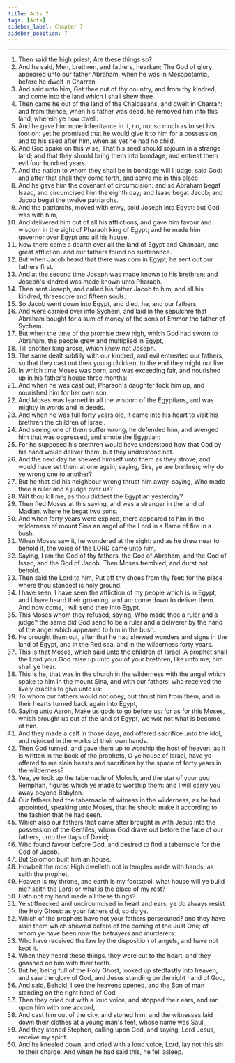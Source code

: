```yaml
---
title: Acts 7
tags: [Acts]
sidebar_label: Chapter 7
sidebar_position: 7
---
```


---
1. Then said the high priest, Are these things so?
2. And he said, Men, brethren, and fathers, hearken; The God of glory appeared unto our father Abraham, when he was in Mesopotamia, before he dwelt in Charran,
3. And said unto him, Get thee out of thy country, and from thy kindred, and come into the land which I shall shew thee.
4. Then came he out of the land of the Chaldaeans, and dwelt in Charran: and from thence, when his father was dead, he removed him into this land, wherein ye now dwell.
5. And he gave him none inheritance in it, no, not so much as to set his foot on: yet he promised that he would give it to him for a possession, and to his seed after him, when as yet he had no child.
6. And God spake on this wise, That his seed should sojourn in a strange land; and that they should bring them into bondage, and entreat them evil four hundred years.
7. And the nation to whom they shall be in bondage will I judge, said God: and after that shall they come forth, and serve me in this place.
8. And he gave him the covenant of circumcision: and so Abraham begat Isaac, and circumcised him the eighth day; and Isaac begat Jacob; and Jacob begat the twelve patriarchs.
9. And the patriarchs, moved with envy, sold Joseph into Egypt: but God was with him,
10. And delivered him out of all his afflictions, and gave him favour and wisdom in the sight of Pharaoh king of Egypt; and he made him governor over Egypt and all his house.
11. Now there came a dearth over all the land of Egypt and Chanaan, and great affliction: and our fathers found no sustenance.
12. But when Jacob heard that there was corn in Egypt, he sent out our fathers first.
13. And at the second time Joseph was made known to his brethren; and Joseph's kindred was made known unto Pharaoh.
14. Then sent Joseph, and called his father Jacob to him, and all his kindred, threescore and fifteen souls.
15. So Jacob went down into Egypt, and died, he, and our fathers,
16. And were carried over into Sychem, and laid in the sepulchre that Abraham bought for a sum of money of the sons of Emmor the father of Sychem.
17. But when the time of the promise drew nigh, which God had sworn to Abraham, the people grew and multiplied in Egypt,
18. Till another king arose, which knew not Joseph.
19. The same dealt subtilly with our kindred, and evil entreated our fathers, so that they cast out their young children, to the end they might not live.
20. In which time Moses was born, and was exceeding fair, and nourished up in his father's house three months:
21. And when he was cast out, Pharaoh's daughter took him up, and nourished him for her own son.
22. And Moses was learned in all the wisdom of the Egyptians, and was mighty in words and in deeds.
23. And when he was full forty years old, it came into his heart to visit his brethren the children of Israel.
24. And seeing one of them suffer wrong, he defended him, and avenged him that was oppressed, and smote the Egyptian:
25. For he supposed his brethren would have understood how that God by his hand would deliver them: but they understood not.
26. And the next day he shewed himself unto them as they strove, and would have set them at one again, saying, Sirs, ye are brethren; why do ye wrong one to another?
27. But he that did his neighbour wrong thrust him away, saying, Who made thee a ruler and a judge over us?
28. Wilt thou kill me, as thou diddest the Egyptian yesterday?
29. Then fled Moses at this saying, and was a stranger in the land of Madian, where he begat two sons.
30. And when forty years were expired, there appeared to him in the wilderness of mount Sina an angel of the Lord in a flame of fire in a bush.
31. When Moses saw it, he wondered at the sight: and as he drew near to behold it, the voice of the LORD came unto him,
32. Saying, I am the God of thy fathers, the God of Abraham, and the God of Isaac, and the God of Jacob. Then Moses trembled, and durst not behold.
33. Then said the Lord to him, Put off thy shoes from thy feet: for the place where thou standest is holy ground.
34. I have seen, I have seen the affliction of my people which is in Egypt, and I have heard their groaning, and am come down to deliver them. And now come, I will send thee into Egypt.
35. This Moses whom they refused, saying, Who made thee a ruler and a judge? the same did God send to be a ruler and a deliverer by the hand of the angel which appeared to him in the bush.
36. He brought them out, after that he had shewed wonders and signs in the land of Egypt, and in the Red sea, and in the wilderness forty years.
37. This is that Moses, which said unto the children of Israel, A prophet shall the Lord your God raise up unto you of your brethren, like unto me; him shall ye hear.
38. This is he, that was in the church in the wilderness with the angel which spake to him in the mount Sina, and with our fathers: who received the lively oracles to give unto us:
39. To whom our fathers would not obey, but thrust him from them, and in their hearts turned back again into Egypt,
40. Saying unto Aaron, Make us gods to go before us: for as for this Moses, which brought us out of the land of Egypt, we wot not what is become of him.
41. And they made a calf in those days, and offered sacrifice unto the idol, and rejoiced in the works of their own hands.
42. Then God turned, and gave them up to worship the host of heaven; as it is written in the book of the prophets, O ye house of Israel, have ye offered to me slain beasts and sacrifices by the space of forty years in the wilderness?
43. Yea, ye took up the tabernacle of Moloch, and the star of your god Remphan, figures which ye made to worship them: and I will carry you away beyond Babylon.
44. Our fathers had the tabernacle of witness in the wilderness, as he had appointed, speaking unto Moses, that he should make it according to the fashion that he had seen.
45. Which also our fathers that came after brought in with Jesus into the possession of the Gentiles, whom God drave out before the face of our fathers, unto the days of David;
46. Who found favour before God, and desired to find a tabernacle for the God of Jacob.
47. But Solomon built him an house.
48. Howbeit the most High dwelleth not in temples made with hands; as saith the prophet,
49. Heaven is my throne, and earth is my footstool: what house will ye build me? saith the Lord: or what is the place of my rest?
50. Hath not my hand made all these things?
51. Ye stiffnecked and uncircumcised in heart and ears, ye do always resist the Holy Ghost: as your fathers did, so do ye.
52. Which of the prophets have not your fathers persecuted? and they have slain them which shewed before of the coming of the Just One; of whom ye have been now the betrayers and murderers:
53. Who have received the law by the disposition of angels, and have not kept it.
54. When they heard these things, they were cut to the heart, and they gnashed on him with their teeth.
55. But he, being full of the Holy Ghost, looked up stedfastly into heaven, and saw the glory of God, and Jesus standing on the right hand of God,
56. And said, Behold, I see the heavens opened, and the Son of man standing on the right hand of God.
57. Then they cried out with a loud voice, and stopped their ears, and ran upon him with one accord,
58. And cast him out of the city, and stoned him: and the witnesses laid down their clothes at a young man's feet, whose name was Saul.
59. And they stoned Stephen, calling upon God, and saying, Lord Jesus, receive my spirit.
60. And he kneeled down, and cried with a loud voice, Lord, lay not this sin to their charge. And when he had said this, he fell asleep.